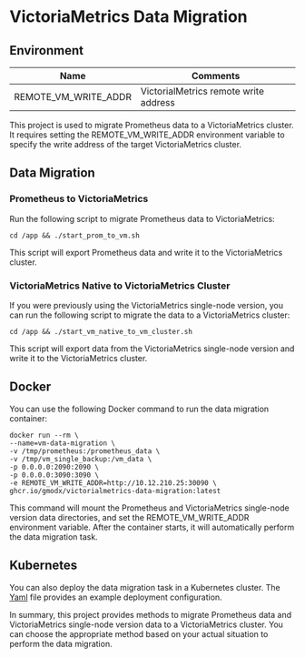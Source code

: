 # VictoriaMetrics Data Migration

## Environment

| Name    | Comments |
| -------- | ------- |
| REMOTE_VM_WRITE_ADDR | VictorialMetrics remote write address |

This project is used to migrate Prometheus data to a VictoriaMetrics cluster. It requires setting the REMOTE_VM_WRITE_ADDR environment variable to specify the write address of the target VictoriaMetrics cluster.

## Data Migration

### Prometheus to VictoriaMetrics

Run the following script to migrate Prometheus data to VictoriaMetrics:

``` shell
cd /app && ./start_prom_to_vm.sh
```
This script will export Prometheus data and write it to the VictoriaMetrics cluster.

### VictoriaMetrics Native to VictoriaMetrics Cluster

If you were previously using the VictoriaMetrics single-node version, you can run the following script to migrate the data to a VictoriaMetrics cluster:

``` shell
cd /app && ./start_vm_native_to_vm_cluster.sh
```

This script will export data from the VictoriaMetrics single-node version and write it to the VictoriaMetrics cluster.

## Docker

You can use the following Docker command to run the data migration container:

``` shell
docker run --rm \
--name=vm-data-migration \
-v /tmp/prometheus:/prometheus_data \
-v /tmp/vm_single_backup:/vm_data \
-p 0.0.0.0:2090:2090 \
-p 0.0.0.0:3090:3090 \
-e REMOTE_VM_WRITE_ADDR=http://10.12.210.25:30090 \
ghcr.io/gmodx/victorialmetrics-data-migration:latest
```

This command will mount the Prometheus and VictoriaMetrics single-node version data directories, and set the REMOTE_VM_WRITE_ADDR environment variable. After the container starts, it will automatically perform the data migration task.

## Kubernetes

You can also deploy the data migration task in a Kubernetes cluster. The [Yaml](./victorialmetrics-data-migration.yaml) file provides an example deployment configuration.

In summary, this project provides methods to migrate Prometheus data and VictoriaMetrics single-node version data to a VictoriaMetrics cluster. You can choose the appropriate method based on your actual situation to perform the data migration.